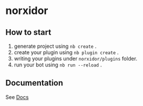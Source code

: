 # norxidor

## How to start

1. generate project using `nb create` .
2. create your plugin using `nb plugin create` .
3. writing your plugins under `norxidor/plugins` folder.
4. run your bot using `nb run --reload` .

## Documentation

See [Docs](https://nonebot.dev/)
